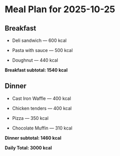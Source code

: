 # Meal Plan for 2025-10-25

## Breakfast

- Deli sandwich — 600 kcal

- Pasta with sauce — 500 kcal

- Doughnut — 440 kcal

**Breakfast subtotal: 1540 kcal**


## Dinner

- Cast Iron Waffle — 400 kcal

- Chicken tenders — 400 kcal

- Pizza — 350 kcal

- Chocolate Muffin — 310 kcal

**Dinner subtotal: 1460 kcal**


**Daily Total: 3000 kcal**
